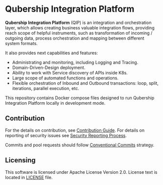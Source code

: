 # Qubership Integration Platform

**Qubership Integration Platform** (QIP) is an integration and orchestration layer, which allows creating business valuable integration flows, providing reach scope of helpful instruments, such as transformation of incoming / outgoing data, process orchestration and mapping between different system formats.

It also provides next capabilities and features:

- Administrating and monitoring, including Logging and Tracing.
- Domain-Driven-Design deployment.
- Ability to work with Service discovery of APIs inside K8s.
- Large scope of automated functions and operations.
- Flexible orchestration of Inbound and Outbound transactions: loop, split, iterations, parallel execution, etc.

This repository contains Docker compose files designed to run Qubership Integration Platform locally in development mode. 

## Contribution

For the details on contribution, see [Contribution Guide](CONTRIBUTING.md). For details on reporting of security issues
see [Security Reporting Process](SECURITY.md).

Commits and pool requests should follow [Conventional Commits](https://www.conventionalcommits.org/en/v1.0.0/) strategy.

## Licensing

This software is licensed under Apache License Version 2.0. License text is located in [LICENSE](LICENSE) file.
